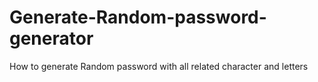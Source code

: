 # Generate-Random-password-generator
How to generate Random password with all related character and letters
